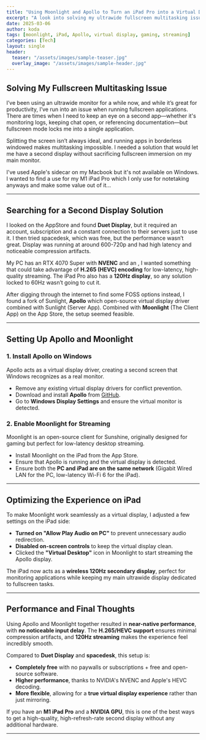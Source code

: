 ```yaml
---
title: "Using Moonlight and Apollo to Turn an iPad Pro into a Virtual Display"
excerpt: "A look into solving my ultrawide fullscreen multitasking issue with Apollo and Moonlight, avoiding costly and underperforming alternatives."
date: 2025-03-06
author: koda
tags: [moonlight, iPad, Apollo, virtual display, gaming, streaming]
categories: [Tech]
layout: single
header:
  teaser: "/assets/images/sample-teaser.jpg"
  overlay_image: "/assets/images/sample-header.jpg"
---
```


## Solving My Fullscreen Multitasking Issue  

I’ve been using an ultrawide monitor for a while now, and while it’s great for productivity, I’ve run into an issue when running fullscreen applications. There are times when I need to keep an eye on a second app—whether it's monitoring logs, keeping chat open, or referencing documentation—but fullscreen mode locks me into a single application.  

Splitting the screen isn’t always ideal, and running apps in borderless windowed makes multitasking impossible. I needed a solution that would let me have a second display without sacrificing fullscreen immersion on my main monitor. 

I've used Apple's sidecar on my Macbook but it's not available on Windows. I wanted to find a use for my M1 iPad Pro which I only use for notetaking anyways and make some value out of it...

---

## Searching for a Second Display Solution  

I looked on the AppStore and found **Duet Display**, but it required an account, subscription and a constant connection to their servers just to use it. I then tried spacedesk, which was free, but the performance wasn’t great. Display was running at around 600-720p and had high latency and noticeable compression artifacts.  

My PC has an RTX 4070 Super with **NVENC** and an , I wanted something that could take advantage of **H.265 (HEVC) encoding** for low-latency, high-quality streaming. The iPad Pro also has a **120Hz display**, so any solution locked to 60Hz wasn’t going to cut it.  

After digging through the internet to find some FOSS options instead, I found a fork of Sunlight, **Apollo** which open-source virtual display driver combined with Sunlight (Server App). Combined with **Moonlight** (The Client App) on the App Store, the setup seemed feasible.

---

## Setting Up Apollo and Moonlight  

### 1. Install Apollo on Windows  

Apollo acts as a virtual display driver, creating a second screen that Windows recognizes as a real monitor.  

- Remove any existing virtual display drivers for conflict prevention.
- Download and install **Apollo** from [GitHub](https://github.com/ClassicOldSong/Apollo).  
- Go to **Windows Display Settings** and ensure the virtual monitor is detected.  


### 2. Enable Moonlight for Streaming  

Moonlight is an open-source client for Sunshine, originally designed for gaming but perfect for low-latency desktop streaming.  

- Install Moonlight on the iPad from the App Store.  
- Ensure that Apollo is running and the virtual display is detected.
- Ensure both the **PC and iPad are on the same network** (Gigabit Wired LAN for the PC, low-latency Wi-Fi 6 for the iPad).  

---

## Optimizing the Experience on iPad  

To make Moonlight work seamlessly as a virtual display, I adjusted a few settings on the iPad side:  

- **Turned on "Allow Play Audio on PC"** to prevent unnecessary audio redirection.  
- **Disabled on-screen controls** to keep the virtual display clean.  
- Clicked the **"Virtual Desktop"** icon in Moonlight to start streaming the Apollo display.  

The iPad now acts as a **wireless 120Hz secondary display**, perfect for monitoring applications while keeping my main ultrawide display dedicated to fullscreen tasks.  

---

## Performance and Final Thoughts  

Using Apollo and Moonlight together resulted in **near-native performance**, with **no noticeable input delay**. The **H.265/HEVC support** ensures minimal compression artifacts, and **120Hz streaming** makes the experience feel incredibly smooth.  

Compared to **Duet Display** and **spacedesk**, this setup is:  

- **Completely free** with no paywalls or subscriptions + free and open-source software.
- **Higher performance**, thanks to NVIDIA's NVENC and Apple's HEVC decoding.  
- **More flexible**, allowing for a **true virtual display experience** rather than just mirroring.  

If you have an **M1 iPad Pro** and a **NVIDIA GPU**, this is one of the best ways to get a high-quality, high-refresh-rate second display without any additional hardware.  

---
